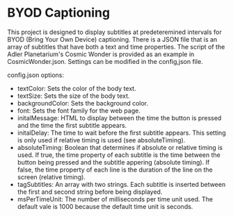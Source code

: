 BYOD Captioning
===============
This project is designed to display subtitles at predeteremined intervals for BYOD (Bring Your Own Device) captioning. There is a JSON file that is an array of subtitles that have both a text and time properties. The script of the Adler Planetarium's Cosmic Wonder is provided as an example in CosmicWonder.json. Settings can be modified in the config,json file.

config.json options:
  * textColor: Sets the color of the body text.
  * textSize: Sets the size of the body text.
  * backgroundColor: Sets the background color.
  * font: Sets the font family for the web page.
  * initalMessage: HTML to display between the time the button is pressed and the time the first subtitle appears.
  * initalDelay: The time to wait before the first subtitle appears. This setting is only used if relative timing is used (see absoluteTiming).
  * absoluteTiming: Boolean that determines if absolute or relative timing is used. If true, the time property of each subtitle is the time between the button being pressed and the subtitle appering (absolute timing). If false, the time property of each line is the duration of the line on the screen (relative timing).
  * tagSubtitles: An array with two strings. Each subtitle is inserted between the first and second string before being displayed.
  * msPerTimeUnit: The number of milliseconds per time unit used. The default vale is 1000 because the default time unit is seconds.
